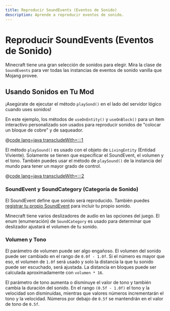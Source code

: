 ```yaml
---
title: Reproducir SoundEvents (Eventos de Sonido)
description: Aprende a reproducir eventos de sonido.
---
```


# Reproducir SoundEvents (Eventos de Sonido)

Minecraft tiene una gran selección de sonidos para elegir. Mira la clase de `SoundEvents` para ver todas las instancias de eventos de sonido vanilla que Mojang provee.

## Usando Sonidos en Tu Mod

¡Asegúrate de ejecutar el método `playSond()` en el lado del servidor lógico cuando uses sonidos!

En este ejemplo, los métodos de `useOnEntity()` y `useOnBlock()` para un item interactivo personalizado son usados para reproducir sonidos de "colocar un bloque de cobre" y de saqueador.

@[code lang=java transcludeWith=:::1](@/reference/latest/src/main/java/com/example/docs/item/CustomSoundItem.java)

El método `playSound()` es usado con el objeto de `LivingEntity` (Entidad Viviente). Solamente se tienen que especificar el SoundEvent, el volumen y el tono. También puedes usar el método de `playSound()` de la instancia del mundo para tener un mayor grado de control.

@[code lang=java transcludeWith=:::2](@/reference/latest/src/main/java/com/example/docs/item/CustomSoundItem.java)

### SoundEvent y SoundCategory (Categoría de Sonido)

El SoundEvent define que sonido será reproducido. También puedes [registrar tu propio SoundEvent](./custom) para incluir tu propio sonido.

Minecraft tiene varios deslizadores de audio en las opciones del juego. El enum (enumeración) de `SoundCategory` es usado para determinar que deslizador ajustará el volumen de tu sonido.

### Volumen y Tono

El parámetro de volumen puede ser algo engañoso. El volumen del sonido puede ser cambiado en el rango de `0.0f - 1.0f`. Si el número es mayor que eso, el volumen de `1.0f` será usado y solo la distancia la que tu sonido puede ser escuchado, será ajustada. La distancia en bloques puede ser calculada aproximadamente con `volumen * 16`.

El parámetro de tono aumenta o disminuye el valor de tono y también cambia la duración del sonido. En el rango `(0.5f - 1.0f)` el tono y la velocidad son disminuídas, mientras que valores números incrementarán el tono y la velocidad. Números por debajo de `0.5f` se mantendrán en el valor de tono de `0.5f`.
